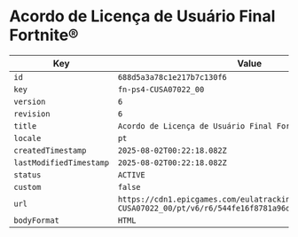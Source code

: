 # Acordo de Licença de Usuário Final Fortnite®

| Key | Value |
| --- | ----- |
| `id` | `688d5a3a78c1e217b7c130f6` |
| `key` | `fn-ps4-CUSA07022_00` |
| `version` | `6` |
| `revision` | `6` |
| `title` | `Acordo de Licença de Usuário Final Fortnite®` |
| `locale` | `pt` |
| `createdTimestamp` | `2025-08-02T00:22:18.082Z` |
| `lastModifiedTimestamp` | `2025-08-02T00:22:18.082Z` |
| `status` | `ACTIVE` |
| `custom` | `false` |
| `url` | `https://cdn1.epicgames.com/eulatracking-download/fn-ps4-CUSA07022_00/pt/v6/r6/544fe16f8781a96d0c55c06b93cb537c.pdf` |
| `bodyFormat` | `HTML` |
